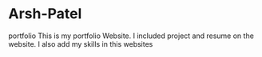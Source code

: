 # Arsh-Patel
portfolio
This is my portfolio Website. I included project and resume on the website.
I also add my skills in this websites
